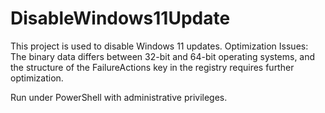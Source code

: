 # DisableWindows11Update
This project is used to disable Windows 11 updates.
Optimization Issues: The binary data differs between 32-bit and 64-bit operating systems, and the structure of the FailureActions key in the registry requires further optimization.

Run under PowerShell with administrative privileges.

